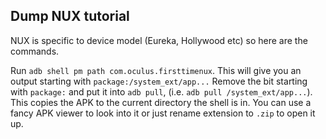 Dump NUX tutorial
---
NUX is specific to device model (Eureka, Hollywood etc) so here are the commands.

Run `adb shell pm path com.oculus.firsttimenux`. This will give you an output starting with `package:/system_ext/app...`
Remove the bit starting with `package:` and put it into `adb pull`, (i.e. `adb pull /system_ext/app...`).
This copies the APK to the current directory the shell is in. You can use a fancy APK viewer to look into it or just rename extension to `.zip` to open it up.
